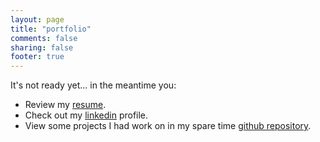 ```yaml
---
layout: page
title: "portfolio"
comments: false
sharing: false
footer: true
---
```

<p>It's not ready yet... in the meantime you:</p>
<ul>
<li>Review my <a href="http://dl.dropbox.com/u/5846396/Adrian%20Mejia%20Resume.pdf" target="_blank">resume</a>.</li>
<li>Check out my <a href="http://www.linkedin.com/in/adrianmejia" target="_blank">linkedin</a> profile.</li>
<li>View some projects I had work on in my spare time <a href="https://github.com/amejiarosario">github repository</a>.</li>
</ul>